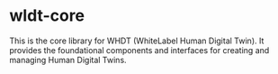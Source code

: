# wldt-core

This is the core library for WHDT (WhiteLabel Human Digital Twin). It provides the foundational components and interfaces for creating and managing Human Digital Twins.
